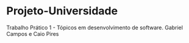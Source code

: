 # Projeto-Universidade
Trabalho Prático 1 -  Tópicos em desenvolvimento de software. Gabriel Campos e Caio Pires

